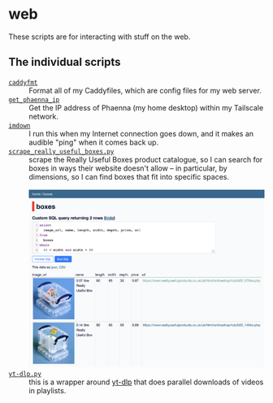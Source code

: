 # web

These scripts are for interacting with stuff on the web.

## The individual scripts

<!-- [[[cog

# This adds the root of the repo to the PATH, which has cog_helpers.py
from os.path import abspath, dirname
import sys

sys.path.append(abspath(dirname(dirname("."))))

import cog_helpers

folder_name = "web"

scripts = [
    {
        "name": "caddyfmt",
        "description": "Format all of my Caddyfiles, which are config files for my web server."
    },
    {
        "name": "get_phaenna_ip",
        "description": """
        Get the IP address of Phaenna (my home desktop) within my Tailscale network.
        """
    },
    {
        "name": "imdown",
        "description": """
        I run this when my Internet connection goes down, and it makes an audible "ping" when it comes back up.
        """
    },
    {
        "name": "scrape_really_useful_boxes.py",
        "description": """
        scrape the Really Useful Boxes product catalogue, so I can search for boxes in ways their website doesn't allow – in particular, by dimensions, so I can find boxes that fit into specific spaces.<br/><br/><img src="really_useful_boxes.png">
        """
    },
    {
        "name": "yt-dlp.py",
        "description": """
        this is a wrapper around <a href="https://github.com/yt-dlp/yt-dlp">yt-dlp</a> that does parallel downloads of videos in playlists.
        """
    },
]

cog_helpers.create_description_table(folder_name=folder_name, scripts=scripts)

]]]-->
<dl>
  <dt>
    <a href="https://github.com/alexwlchan/scripts/blob/main/web/caddyfmt">
      <code>caddyfmt</code>
    </a>
  </dt>
  <dd>
    Format all of my Caddyfiles, which are config files for my web server.
  </dd>

  <dt>
    <a href="https://github.com/alexwlchan/scripts/blob/main/web/get_phaenna_ip">
      <code>get_phaenna_ip</code>
    </a>
  </dt>
  <dd>
    Get the IP address of Phaenna (my home desktop) within my Tailscale network.
  </dd>

  <dt>
    <a href="https://github.com/alexwlchan/scripts/blob/main/web/imdown">
      <code>imdown</code>
    </a>
  </dt>
  <dd>
    I run this when my Internet connection goes down, and it makes an audible "ping" when it comes back up.
  </dd>

  <dt>
    <a href="https://github.com/alexwlchan/scripts/blob/main/web/scrape_really_useful_boxes.py">
      <code>scrape_really_useful_boxes.py</code>
    </a>
  </dt>
  <dd>
    scrape the Really Useful Boxes product catalogue, so I can search for boxes in ways their website doesn't allow – in particular, by dimensions, so I can find boxes that fit into specific spaces.<br/><br/><img src="really_useful_boxes.png">
  </dd>

  <dt>
    <a href="https://github.com/alexwlchan/scripts/blob/main/web/yt-dlp.py">
      <code>yt-dlp.py</code>
    </a>
  </dt>
  <dd>
    this is a wrapper around <a href="https://github.com/yt-dlp/yt-dlp">yt-dlp</a> that does parallel downloads of videos in playlists.
  </dd>
</dl>
<!-- [[[end]]] (checksum: ad194d489b262e13569c80864b4fb7d0) -->

